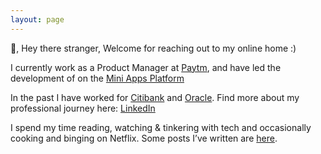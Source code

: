 ```yaml
---
layout: page
---
```


👋, Hey there stranger, Welcome for reaching out to my online home :) 

I currently work as a Product Manager at [Paytm](https://www.paytm.com/), and have led the development of on the [Mini Apps Platform](https://business.paytm.com/miniapps)

In the past I have worked for [Citibank](https://www.citibank.com/tts/) and [Oracle](https://www.oracle.com/in/industries/financial-services/analytics/). Find more about my professional journey here: [LinkedIn](https://www.linkedin.com/in/princejain17)

I spend my time reading, watching & tinkering with tech and occasionally cooking and binging on Netflix.
Some posts I’ve written are [here](https://product-noob.github.io/blogs/).
